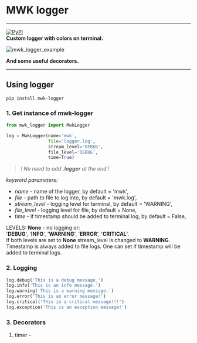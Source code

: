 
# MWK logger

---
[![PyPI](https://img.shields.io/pypi/v/mwk-logger)](https://pypi.org/project/mwk-logger/)  
**Custom logger with colors on terminal.**  

![mwk_logger_example](https://user-images.githubusercontent.com/105928466/172430763-e3407715-3b97-40e4-8cdb-9e2e64adc6e6.jpg)

**And some useful decorators.**  

---

## Using logger 

```
pip install mwk-logger
```
### 1. Get instance of mwk-logger
```python
from mwk_logger import MwkLogger

log = MwkLogger(name='mwk',
                file='logger.log',
                stream_level='DEBUG',
                file_level='DEBUG',
                time=True)
```
>*! No need to add* ***.logger*** *at the end !*   

*keyword parameters:*  
- *name* - name of the logger, by default = 'mwk',
- *file* - path to file to log into, by default = 'mwk.log',
- *stream_level* - logging level for terminal, by default = 'WARNING',
- *file_level* - logging level for file, by default = None,
- *time* - if timestamp should be added to terminal log, by default = False,

LEVELS:
 **None** - no logging or:  
 '**DEBUG**', '**INFO**', '**WARNING**', '**ERROR**', '**CRITICAL**'.  
If both levels are set to **None** stream_level is changed to **WARNING**.  
Timestamp is always added to file logs. One can set if timestamp will be added to terminal logs.  

### 2. Logging  
```python
log.debug('This is a debug message.')
log.info('This is an info message.')
log.warning('This is a warning message.')
log.error('This is an error message!')
log.critical('This is a critical message!!!')
log.exception('This is an exception message!')
```

### 3. Decorators
1. timer - 